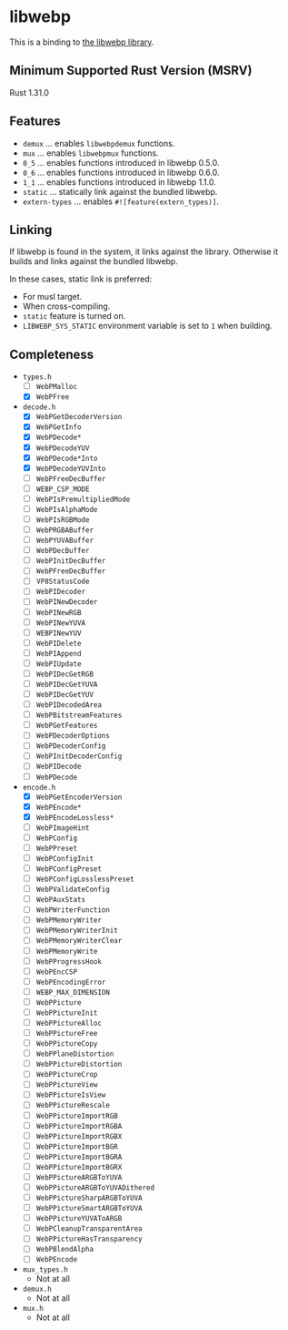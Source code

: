 # libwebp

This is a binding to [the libwebp library](https://developers.google.com/speed/webp/download).

## Minimum Supported Rust Version (MSRV)

Rust 1.31.0

## Features

- `demux` ... enables `libwebpdemux` functions.
- `mux` ... enables `libwebpmux` functions.
- `0_5` ... enables functions introduced in libwebp 0.5.0.
- `0_6` ... enables functions introduced in libwebp 0.6.0.
- `1_1` ... enables functions introduced in libwebp 1.1.0.
- `static` ... statically link against the bundled libwebp.
- `extern-types` ... enables `#![feature(extern_types)]`.

## Linking

If libwebp is found in the system, it links against the library.
Otherwise it builds and links against the bundled libwebp.

In these cases, static link is preferred:

- For musl target.
- When cross-compiling.
- `static` feature is turned on.
- `LIBWEBP_SYS_STATIC` environment variable is set to `1` when building.

## Completeness

- `types.h`
  - [ ] `WebPMalloc`
  - [x] `WebPFree`
- `decode.h`
  - [x] `WebPGetDecoderVersion`
  - [x] `WebPGetInfo`
  - [x] `WebPDecode*`
  - [x] `WebPDecodeYUV`
  - [x] `WebPDecode*Into`
  - [x] `WebPDecodeYUVInto`
  - [ ] `WebPFreeDecBuffer`
  - [ ] `WEBP_CSP_MODE`
  - [ ] `WebPIsPremultipliedMode`
  - [ ] `WebPIsAlphaMode`
  - [ ] `WebPIsRGBMode`
  - [ ] `WebPRGBABuffer`
  - [ ] `WebPYUVABuffer`
  - [ ] `WebPDecBuffer`
  - [ ] `WebPInitDecBuffer`
  - [ ] `WebPFreeDecBuffer`
  - [ ] `VP8StatusCode`
  - [ ] `WebPIDecoder`
  - [ ] `WebPINewDecoder`
  - [ ] `WebPINewRGB`
  - [ ] `WebPINewYUVA`
  - [ ] `WEBPINewYUV`
  - [ ] `WebPIDelete`
  - [ ] `WebPIAppend`
  - [ ] `WebPIUpdate`
  - [ ] `WebPIDecGetRGB`
  - [ ] `WebPIDecGetYUVA`
  - [ ] `WebPIDecGetYUV`
  - [ ] `WebPIDecodedArea`
  - [ ] `WebPBitstreamFeatures`
  - [ ] `WebPGetFeatures`
  - [ ] `WebPDecoderOptions`
  - [ ] `WebPDecoderConfig`
  - [ ] `WebPInitDecoderConfig`
  - [ ] `WebPIDecode`
  - [ ] `WebPDecode`
- `encode.h`
  - [x] `WebPGetEncoderVersion`
  - [x] `WebPEncode*`
  - [x] `WebPEncodeLossless*`
  - [ ] `WebPImageHint`
  - [ ] `WebPConfig`
  - [ ] `WebPPreset`
  - [ ] `WebPConfigInit`
  - [ ] `WebPConfigPreset`
  - [ ] `WebPConfigLosslessPreset`
  - [ ] `WebPValidateConfig`
  - [ ] `WebPAuxStats`
  - [ ] `WebPWriterFunction`
  - [ ] `WebPMemoryWriter`
  - [ ] `WebPMemoryWriterInit`
  - [ ] `WebPMemoryWriterClear`
  - [ ] `WebPMemoryWrite`
  - [ ] `WebPProgressHook`
  - [ ] `WebPEncCSP`
  - [ ] `WebPEncodingError`
  - [ ] `WEBP_MAX_DIMENSION`
  - [ ] `WebPPicture`
  - [ ] `WebPPictureInit`
  - [ ] `WebPPictureAlloc`
  - [ ] `WebPPictureFree`
  - [ ] `WebPPictureCopy`
  - [ ] `WebPPlaneDistortion`
  - [ ] `WebPPictureDistortion`
  - [ ] `WebPPictureCrop`
  - [ ] `WebPPictureView`
  - [ ] `WebPPictureIsView`
  - [ ] `WebPPictureRescale`
  - [ ] `WebPPictureImportRGB`
  - [ ] `WebPPictureImportRGBA`
  - [ ] `WebPPictureImportRGBX`
  - [ ] `WebPPictureImportBGR`
  - [ ] `WebPPictureImportBGRA`
  - [ ] `WebPPictureImportBGRX`
  - [ ] `WebPPictureARGBToYUVA`
  - [ ] `WebPPictureARGBToYUVADithered`
  - [ ] `WebPPictureSharpARGBToYUVA`
  - [ ] `WebPPictureSmartARGBToYUVA`
  - [ ] `WebPPictureYUVAToARGB`
  - [ ] `WebPCleanupTransparentArea`
  - [ ] `WebPPictureHasTransparency`
  - [ ] `WebPBlendAlpha`
  - [ ] `WebPEncode`
- `mux_types.h`
  - Not at all
- `demux.h`
  - Not at all
- `mux.h`
  - Not at all


